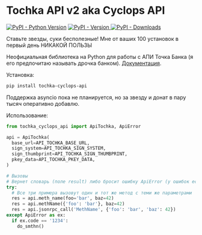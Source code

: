 # Tochka API v2 aka Cyclops API

[![PyPI - Python Version](https://img.shields.io/pypi/pyversions/tochka-cyclops-api)]() [![PyPI - Version](https://img.shields.io/pypi/v/tochka-cyclops-api)
]() [![PyPI - Downloads](https://img.shields.io/pypi/dm/tochka_cyclops_api)]()

Ставьте звезды, суки бесполезные! Мне от ваших 100 установок в первый день НИКАКОЙ ПОЛЬЗЫ

Неофициальная библиотека на Python для работы с АПИ Точка Банка (я его предпочитаю называть дрочка банком). [Документация](https://api.tochka.com/static/v1/tender-docs/cyclops/main/index.html).

Установка:

```bash
pip install tochka-cyclops-api
```

Поддержка asyncio пока не планируется, но за звезду и донат в пару тысяч оперативно добавлю.

Использование:

```python
from tochka_cyclops_api import ApiTochka, ApiError

api = ApiTochka(
  base_url=API_TOCHKA_BASE_URL,
  sign_system=API_TOCHKA_SIGN_SYSTEM,
  sign_thumbprint=API_TOCHKA_SIGN_THUMBPRINT,
  pkey_data=API_TOCHKA_PKEY_DATA,
)

# Вызовы
# Вернет словарь (поле result) либо бросит ошибку ApiError (у ошибок есть code str)
try:
  # Все три примера вызовут один и тот же метод с теми же параметрами
  res = api.meth_name(foo='bar', baz=42)
  res = api.methName({'foo': 'bar'}, baz=42)
  res = api.jsonrpc_call('MethName', {'foo': 'bar', 'baz': 42})
except ApiError as ex:
  if ex.code == '1234':
    do_smthn()
```
